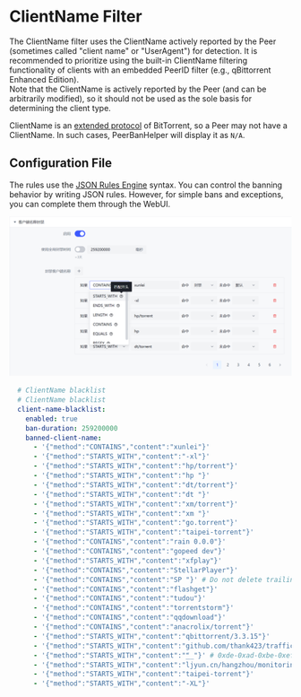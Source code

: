 # ClientName Filter

The ClientName filter uses the ClientName actively reported by the Peer (sometimes called "client name" or "UserAgent") for detection. It is recommended to prioritize using the built-in ClientName filtering functionality of clients with an embedded PeerID filter (e.g., qBittorrent Enhanced Edition).  
Note that the ClientName is actively reported by the Peer (and can be arbitrarily modified), so it should not be used as the sole basis for determining the client type.

ClientName is an [extended protocol](https://www.bittorrent.org/beps/bep_0010.html) of BitTorrent, so a Peer may not have a ClientName. In such cases, PeerBanHelper will display it as `N/A`.

## Configuration File

The rules use the [JSON Rules Engine](../misc/json-engine.md) syntax. You can control the banning behavior by writing JSON rules. However, for simple bans and exceptions, you can complete them through the WebUI.

![Client Name](./assets/client-name.png)

```yaml
  # ClientName blacklist
  # ClientName blacklist
  client-name-blacklist:
    enabled: true
    ban-duration: 259200000
    banned-client-name:
      - '{"method":"CONTAINS","content":"xunlei"}'
      - '{"method":"STARTS_WITH","content":"-xl"}'
      - '{"method":"STARTS_WITH","content":"hp/torrent"}'
      - '{"method":"STARTS_WITH","content":"hp "}'
      - '{"method":"STARTS_WITH","content":"dt/torrent"}'
      - '{"method":"STARTS_WITH","content":"dt "}'
      - '{"method":"STARTS_WITH","content":"xm/torrent"}'
      - '{"method":"STARTS_WITH","content":"xm "}'
      - '{"method":"STARTS_WITH","content":"go.torrent"}'
      - '{"method":"STARTS_WITH","content":"taipei-torrent"}'
      - '{"method":"CONTAINS","content":"rain 0.0.0"}'
      - '{"method":"CONTAINS","content":"gopeed dev"}'
      - '{"method":"STARTS_WITH","content":"xfplay"}'
      - '{"method":"CONTAINS","content":"StellarPlayer"}'
      - '{"method":"CONTAINS","content":"SP "}' # Do not delete trailing space
      - '{"method":"CONTAINS","content":"flashget"}'
      - '{"method":"CONTAINS","content":"tudou"}'
      - '{"method":"CONTAINS","content":"torrentstorm"}'
      - '{"method":"CONTAINS","content":"qqdownload"}'
      - '{"method":"CONTAINS","content":"anacrolix/torrent"}'
      - '{"method":"STARTS_WITH","content":"qbittorrent/3.3.15"}'
      - '{"method":"STARTS_WITH","content":"github.com/thank423/trafficconsume"}'
      - '{"method":"STARTS_WITH","content":"ޭ__"}' # 0xde-0xad-0xbe-0xef
      - '{"method":"STARTS_WITH","content":"ljyun.cn/hangzhou/monitoring"}'
      - '{"method":"STARTS_WITH","content":"taipei-torrent"}'
      - '{"method":"STARTS_WITH","content":"-XL"}'

